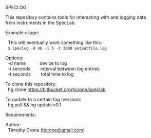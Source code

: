 SPECLOG

This repository contains tools for interacting with and logging data  
from instruments in the SpecLab.

Example usage:

&nbsp;&nbsp;This will eventually work something like this:<br>
&nbsp;&nbsp;`$ speclog -d mb -i 5 -t 3600 outputfile.log`

Options:<br>
&nbsp;&nbsp;-d name &nbsp;&nbsp;&nbsp;&nbsp;&nbsp;&nbsp;&nbsp;&nbsp;&nbsp; device to log<br>
&nbsp;&nbsp;-i seconds &nbsp;&nbsp;&nbsp;&nbsp;&nbsp;&nbsp; interval between log entries<br>
&nbsp;&nbsp;-t seconds &nbsp;&nbsp;&nbsp;&nbsp;&nbsp;&nbsp; total time to log <br>

To clone this repository:<br>
&nbsp;&nbsp;hg clone https://bitbucket.org/tjcrone/speclab

To update to a certain tag (version):<br>
&nbsp;&nbsp;hg pull && hg update v0.1

Requirements:


Author:<br>
&nbsp;&nbsp;Timothy Crone (tjcrone@gmail.com)
